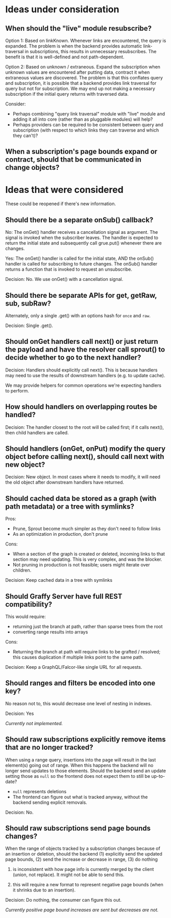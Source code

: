 # Ideas under consideration

## When should the "live" module resubscribe?

Option 1: Based on linkKnown. Whenever links are encountered, the query is expanded. The problem is when the backend provides automatic link-traversal in subscriptions, this results in unnecessary resubscribes. The benefit is that it is well-defined and not path-dependent.

Option 2: Based on unknown / extraneous. Expand the subscription when unknown values are encountered after putting data, contract it when extraneous values are discovered. The problem is that this conflates query and subscription, it is possible that a backend provides link traversal for query but not for subscription. We may end up not making a necessary subscription if the initial query returns with traversed data.

Consider:
- Perhaps combining "query link traversal" module with "live" module and adding it all into core (rather than as pluggable modules) will help?
- Perhaps providers can be required to be consistent between query and subscription (with respect to which links they can traverse and which they can't)?

## When a subscription's page bounds expand or contract, should that be communicated in change objects?

# Ideas that were considered

These could be reopened if there's new information.

## Should there be a separate onSub() callback?

No: The onGet() handler receives a cancellation signal as argument. The signal is invoked when the subscriber leaves. The handler is expected to return the initial state and subsequently call grue.put() whenever there are changes.

Yes: The onGet() handler is called for the initial state, AND the onSub() handler is called for subscribing to future changes. The onSub() handler returns a function that is invoked to request an unsubscribe.

Decision: No. We use onGet() with a cancellation signal.

## Should there be separate APIs for get, getRaw, sub, subRaw?

Alternately, only a single .get() with an options hash for `once` and `raw`.

Decision: Single .get().

## Should onGet handlers call next() or just return the payload and have the resolver call sprout() to decide whether to go to the next handler?

Decision: Handlers should explicitly call next(). This is because handlers may need to use the results of downstream handlers (e.g. to update cache).

We may provide helpers for common operations we're expecting handlers to perform.

## How should handlers on overlapping routes be handled?

Decision: The handler closest to the root will be called first; if it calls next(), then child handlers are called.

## Should handlers (onGet, onPut) modify the query object before calling next(), should call next with new object?

Decision: New object. In most cases where it needs to modify, it will need the old object after downstream handlers have returned.



## Should cached data be stored as a graph (with path metadata) or a tree with symlinks?

Pros:
  - Prune, Sprout become much simpler as they don't need to follow links
  - As an optimization in production, don't prune

Cons:
  - When a section of the graph is created or deleted, incoming links to that section may need updating. This is very complex, and was the blocker.
  - Not pruning in production is not feasible; users might iterate over children.

Decision: Keep cached data in a tree with symlinks

## Should Graffy Server have full REST compatibility?

This would require:
- returning just the branch at path, rather than sparse trees from the root
- converting range results into arrays

Cons:
- Returning the branch at path will require links to be grafted / resolved; this causes duplication if multiple links point to the same path.

Decision: Keep a GraphQL/Falcor-like single URL for all requests.

## Should ranges and filters be encoded into one key?

No reason not to, this would decrease one level of nesting in indexes.

Decision: Yes

_Currently not implemented._

## Should raw subscriptions explicitly remove items that are no longer tracked?

When using a range query, insertions into the page will result in the last element(s) going out of range. When this happens the backend will no longer send updates to those elements. Should the backend send an update setting those as `null` so the frontend does not expect them to still be up-to-date?

- `null` represents deletions
- The frontend can figure out what is tracked anyway, without the backend sending explicit removals.

Decision: No.

## Should raw subscriptions send page bounds changes?

When the range of objects tracked by a subscription changes because of an insertion or deletion, should the backend (1) explicitly send the updated page bounds, (2) send the increase or decrease in range, (3) do nothing

1. is inconsistent with how page info is currently merged by the client (union, not replace). It might not be able to send this.

2. this will require a new format to represent negative page bounds (when it shrinks due to an insertion).

Decision: Do nothing, the consumer can figure this out.

_Currently positive page bound increases are sent but decreases are not._
